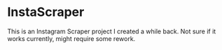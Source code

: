 # InstaScraper

This is an Instagram Scraper project I created a while back. Not sure if it works currently, might require some rework.
